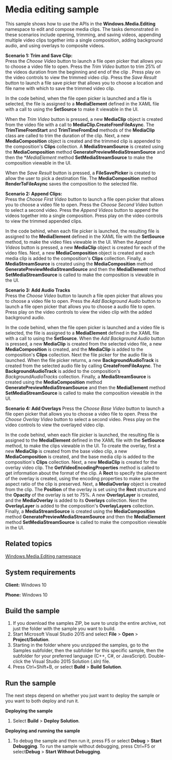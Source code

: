 <!---
  category: AudioVideoAndCamera 
  samplefwlink: http://go.microsoft.com/fwlink/p/?LinkId=620567
--->

# Media editing sample

This sample shows how to use the APIs in the **Windows.Media.Editing** namespace to edit and compose media clips. The tasks 
demonstrated in these scenarios include opening, trimming, and saving videos, appending multiple video clips together into a 
single composition, adding background audio, and using overlays to composite videos.  


**Scenario 1: Trim and Save Clip:**    
Press the *Choose Video* button to launch a file open picker that allows you to choose a video file to open. Press the 
*Trim Video* button to trim 25% of the videos duration from the beginning and end of the clip . Press play on the video controls 
to view the trimmed video clip. Press the *Save Result* button to launch a file save picker that allows you to choose a 
location and file name with which to save the trimmed video clip.  

In the code behind, when the file open picker is launched and a file is selected, the file is assigned to a **MediaElement** 
defined in the XAML file with a call to using the **SetSource** to make it viewable in the UI.   

When the *Trim Video* button is pressed, a new **MediaClip** object is created from the video file with a call to 
**MediaClip.CreateFromFileAsync**. The **TrimTimeFromStart** and **TrimTimeFromEnd** methods of the **MediaClip** class are called 
to trim the duration of the clip. Next, a new **MediaComposition** object is created and the trimmed clip is appended to the 
composition's **Clips** collection. A **MediaStreamSource** is created using the **MediaComposition** method **GeneratePreviewMediaStreamSource** 
and then the **MediaElement* method **SetMediaStreamSource** to make the composition viewable in the UI.    

When the *Save Result* button is pressed, a **FileSavePicker** is created to allow the user to pick a destination file. The
**MediaComposition** method **RenderToFileAsync** saves the composition to the selected file. 

**Scenario 2: Append Clips:**  
Press the *Choose First Video* button to launch a file open picker that allows you to choose a video file to open. Press the 
*Choose Second Video* button to select a second video. Press the *Append Videos* button to append the videos together into a 
single composition. Press play on the video controls to view the trimmed appended clips.     

In the code behind, when each file picker is launched, the resulting file is assigned to the **MediaElement** defined in the
XAML file with the **SetSource** method, to make the video files viewable in the UI. When the *Append Videos* button is
pressed, a new **MediaClip** object is created for each of the video files. Next, a new **MediaComposition** object is created
and each media clip is added to the composition's **Clips** collection. Finally, a **MediaStreamSource** is created using 
the **MediaComposition** method **GeneratePreviewMediaStreamSource** and then the **MediaElement** method **SetMediaStreamSource** 
is called to make the composition is viewable in the UI.  

**Scenario 3: Add Audio Tracks**  
 Press the *Choose Video* button to launch a file open picker that allows you to choose a video file to open. Press the 
 *Add Background Audio* button to launch a file open picker that allows you to choose a audio file to open. Press play 
 on the video controls to view the video clip with the added background audio.  

In the code behind, when the file open picker is launched and a video file is selected, the file is assigned to a **MediaElement** 
defined in the XAML file with a call to using the **SetSource**. When the *Add Background Audio* button is pressed, a new 
**MediaClip** is created from the selected video file, a new **MediaComposition** is created, and the **MediaClip** is added to 
the composition's **Clips** collection. Next the file picker for the audio file is launched. When the file picker returns, 
a new **BackgroundAudioTrack** is created from the selected audio file by calling **CreateFromFileAsync**. The **BackgroundAudioTrack**
is added to the composition's *BackgroundAudioTracks* collection. Finally, a **MediaStreamSource** is created using the 
**MediaComposition** method **GeneratePreviewMediaStreamSource** and then the **MediaElement** method **SetMediaStreamSource** is 
called to make the composition viewable in the UI.

**Scenario 4: Add Overlays** 
Press the *Choose Base Video* button to launch a file open picker that allows you to choose a video file to open. Press the 
*Choose Overlay Video* button to select a second video. Press play on the video controls to view the overlayed video clip. 

In the code behind, when each file picker is launched, the resulting file is assigned to the **MediaElement** defined in the
XAML file with the **SetSource** method, to make the clips viewable in the UI. To create the overlay, first a new
**MediaClip** is created from the base video clip, a new **MediaComposition** is created, and the base media clip is added to
the composition's **Clips** collection. Next, a new **MediaClip** is created for the overlay video clip. The **GetVideoEncodingProperties**
method is called to get information about the format of the clip. A **Rect** to specify the placement of the overlay is created,
using the encoding properties to make sure the aspect ratio of the clip is preserved. Next, a **MediaOverlay** object is created
from the clip. The **Position** of the overlay is set using the **Rect** structure and the **Opacity** of the overlay is set to 75%.
A new **OverlayLayer** is created, and the **MediaOverlay** is added to its **Overlays** collection. Next the **OverlayLayer** is added
to the composition's **OverlayLayers** collection. Finally, a **MediaStreamSource** is created using the **MediaComposition** method 
**GeneratePreviewMediaStreamSource** and then the **MediaElement** method **SetMediaStreamSource** is called to make the composition
viewable in the UI. 


Related topics
--------------

[Windows.Media.Editing namespace](https://msdn.microsoft.com/en-us/library/windows/apps/windows.media.editing.aspx)


System requirements
-----------------------------

**Client:** Windows 10

**Phone:** Windows 10

Build the sample
----------------

1. If you download the samples ZIP, be sure to unzip the entire archive, not just the folder with the sample you want to build. 
2. Start Microsoft Visual Studio 2015 and select **File** \> **Open** \> **Project/Solution**.
3. Starting in the folder where you unzipped the samples, go to the Samples subfolder, then the subfolder for this specific sample, then the subfolder for your preferred language (C++, C#, or JavaScript). Double-click the Visual Studio 2015 Solution (.sln) file.
4. Press Ctrl+Shift+B, or select **Build** \> **Build Solution**.

Run the sample
--------------

The next steps depend on whether you just want to deploy the sample or you want to both deploy and run it.

**Deploying the sample**
1.  Select **Build** \> **Deploy Solution**.

**Deploying and running the sample**
1.  To debug the sample and then run it, press F5 or select **Debug** \> **Start Debugging**. To run the sample without debugging, press Ctrl+F5 or select**Debug** \> **Start Without Debugging**.

